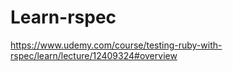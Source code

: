 # Learn-rspec

https://www.udemy.com/course/testing-ruby-with-rspec/learn/lecture/12409324#overview
